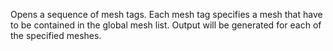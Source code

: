 Opens a sequence of mesh tags. Each mesh tag specifies a mesh that have to be
contained in the global mesh list. Output will be generated for each of the
specified meshes.

